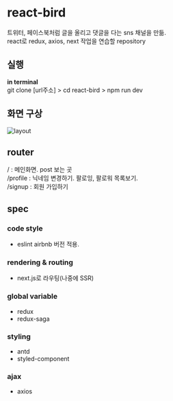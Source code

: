 # react-bird
트위터, 페이스북처럼 글을 올리고 댓글을 다는 sns 채널을 만듦.<br>
react로 redux, axios, next 작업을 연습할 repository

## 실행
__in terminal__<br>
git clone [url주소] > cd react-bird > npm run dev

## 화면 구상
![layout](https://user-images.githubusercontent.com/33299977/71651520-9e5a0a00-2d61-11ea-9d06-6116ab06ede7.jpg)

## router
/ : 메인화면. post 보는 곳<br>
/profile : 닉네임 변경하기. 팔로잉, 팔로워 목록보기.<br>
/signup : 회원 가입하기

## spec
### code style
- eslint airbnb 버전 적용.
### rendering & routing
- next.js로 라우팅(나중에 SSR)
### global variable
- redux
- redux-saga
### styling
- antd
- styled-component
### ajax
- axios
